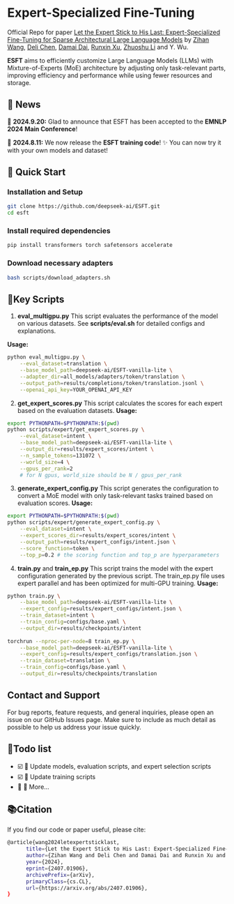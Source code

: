 
# Expert-Specialized Fine-Tuning


Official Repo for paper [Let the Expert Stick to His Last: Expert-Specialized Fine-Tuning for Sparse Architectural Large Language Models](https://arxiv.org/abs/2407.01906) by 
[Zihan Wang](https://zihanwang314.github.io), [Deli Chen](https://victorchen96.github.io/chendeli.io/), [Damai Dai](https://scholar.google.com.hk/citations?user=8b-ysf0NWVoC&hl=zh-CN), [Runxin Xu](https://runxinxu.github.io/aboutme/), 
[Zhuoshu Li](http://www.idi.zju.edu.cn/member/3053.html) and
Y. Wu. 

**ESFT** aims to efficiently customize Large Language Models (LLMs) with Mixture-of-Experts (MoE) architecture by adjusting only task-relevant parts, improving efficiency and performance while using fewer resources and storage. 
 

## 📰 News

📅 **2024.9.20:** Glad to announce that ESFT has been accepted to the **EMNLP 2024 Main Conference**! 

📅 **2024.8.11:** We now release the **ESFT training code**! ✨ You can now try it with your own models and dataset!


## 🚀 Quick Start 
### Installation and Setup
```bash
git clone https://github.com/deepseek-ai/ESFT.git
cd esft
```

### Install required dependencies
```bash
pip install transformers torch safetensors accelerate
```

### Download necessary adapters
```bash
bash scripts/download_adapters.sh
```



## 🔧Key Scripts
1. **eval_multigpu.py**
This script evaluates the performance of the model on various datasets. See **scripts/eval.sh** for detailed configs and explanations.

**Usage:**
```bash
python eval_multigpu.py \
    --eval_dataset=translation \
    --base_model_path=deepseek-ai/ESFT-vanilla-lite \
    --adapter_dir=all_models/adapters/token/translation \
    --output_path=results/completions/token/translation.jsonl \
    --openai_api_key=YOUR_OPENAI_API_KEY
```


2. **get_expert_scores.py**
This script calculates the scores for each expert based on the evaluation datasets.
**Usage:**
```bash
export PYTHONPATH=$PYTHONPATH:$(pwd)
python scripts/expert/get_expert_scores.py \
    --eval_dataset=intent \
    --base_model_path=deepseek-ai/ESFT-vanilla-lite \
    --output_dir=results/expert_scores/intent \
    --n_sample_tokens=131072 \
    --world_size=4 \
    --gpus_per_rank=2
    # for N gpus, world_size should be N / gpus_per_rank
```

3. **generate_expert_config.py**
This script generates the configuration to convert a MoE model with only task-relevant tasks trained based on evaluation scores.
**Usage:**
```bash
export PYTHONPATH=$PYTHONPATH:$(pwd)
python scripts/expert/generate_expert_config.py \
    --eval_dataset=intent \
    --expert_scores_dir=results/expert_scores/intent \
    --output_path=results/expert_configs/intent.json \
    --score_function=token \
    --top_p=0.2 # the scoring function and top_p are hyperparameters
```

4. **train.py** and **train_ep.py**
This script trains the model with the expert configuration generated by the previous script. The train_ep.py file uses expert parallel and has been optimized for multi-GPU training.
**Usage:**
```bash
python train.py \
    --base_model_path=deepseek-ai/ESFT-vanilla-lite \
    --expert_config=results/expert_configs/intent.json \
    --train_dataset=intent \
    --train_config=configs/base.yaml \
    --output_dir=results/checkpoints/intent
    
torchrun --nproc-per-node=8 train_ep.py \
    --base_model_path=deepseek-ai/ESFT-vanilla-lite \
    --expert_config=results/expert_configs/translation.json \
    --train_dataset=translation \
    --train_config=configs/base.yaml \
    --output_dir=results/checkpoints/translation

```

## Contact and Support
For bug reports, feature requests, and general inquiries, please open an issue on our GitHub Issues page. Make sure to include as much detail as possible to help us address your issue quickly.

## 🌟Todo list
- ☑️  📝 Update models, evaluation scripts, and expert selection scripts
- ☑️ 🔧 Update training scripts
- 🔲 🚀 More...


## 📚Citation
If you find our code or paper useful, please cite:
```bash
@article{wang2024letexpertsticklast,
      title={Let the Expert Stick to His Last: Expert-Specialized Fine-Tuning for Sparse Architectural Large Language Models}, 
      author={Zihan Wang and Deli Chen and Damai Dai and Runxin Xu and Zhuoshu Li and Y. Wu},
      year={2024},
      eprint={2407.01906},
      archivePrefix={arXiv},
      primaryClass={cs.CL},
      url={https://arxiv.org/abs/2407.01906}, 
}
```
